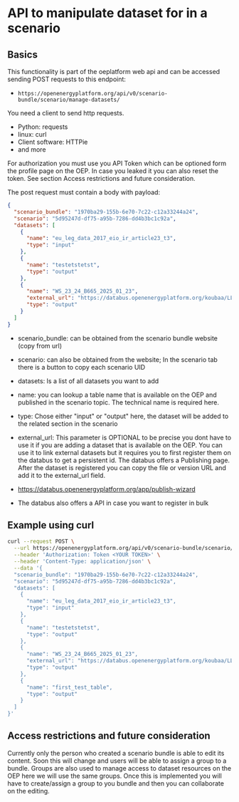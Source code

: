 <!--
SPDX-FileCopyrightText: 2025 Jonas Huber <https://github.com/jh-RLI> © Reiner Lemoine Institut

SPDX-License-Identifier: CC0-1.0
-->

# API to manipulate dataset for in a scenario

## Basics

This functionality is part of the oeplatform web api and can be accessed sending
POST requests to this endpoint:

- `https://openenergyplatform.org/api/v0/scenario-bundle/scenario/manage-datasets/`

You need a client to send http requests.

- Python: requests
- linux: curl
- Client software: HTTPie
- and more

For authorization you must use you API Token which can be optioned form the
profile page on the OEP. In case you leaked it you can also reset the token. See
section Access restrictions and future consideration.

The post request must contain a body with payload:

```json
{
  "scenario_bundle": "1970ba29-155b-6e70-7c22-c12a33244a24",
  "scenario": "5d95247d-df75-a95b-7286-dd4b3bc1c92a",
  "datasets": [
    {
      "name": "eu_leg_data_2017_eio_ir_article23_t3",
      "type": "input"
    },
    {
      "name": "testetstetst",
      "type": "output"
    },
    {
      "name": "WS_23_24_B665_2025_01_23",
      "external_url": "https://databus.openenergyplatform.org/koubaa/LLEC_Dataset/WS_23_24_B665_2025_01_23/WS_23_24_B665_2025_01_23",
      "type": "output"
    }
  ]
}
```

- scenario_bundle: can be obtained from the scenario bundle website (copy from
  url)
- scenario: can also be obtained from the website; In the scenario tab there is
  a button to copy each scenario UID
- datasets: Is a list of all datasets you want to add
- name: you can lookup a table name that is available on the OEP and published
  in the scenario topic. The technical name is required here.
- type: Chose either "input" or "output" here, the dataset will be added to the
  related section in the scenario
- external_url: This parameter is OPTIONAL to be precise you dont have to use it
  if you are adding a dataset that is available on the OEP. You can use it to
  link external datasets but it requires you to first register them on the
  databus to get a persistent id. The databus offers a Publishing page. After
  the dataset is registered you can copy the file or version URL and add it to
  the external_url field.

- <https://databus.openenergyplatform.org/app/publish-wizard>
- The databus also offers a API in case you want to register in bulk

## Example using curl

```bash
curl --request POST \
  --url https://openenergyplatform.org/api/v0/scenario-bundle/scenario/manage-datasets/ \
  --header 'Authorization: Token <YOUR TOKEN>' \
  --header 'Content-Type: application/json' \
  --data '{
  "scenario_bundle": "1970ba29-155b-6e70-7c22-c12a33244a24",
  "scenario": "5d95247d-df75-a95b-7286-dd4b3bc1c92a",
  "datasets": [
    {
      "name": "eu_leg_data_2017_eio_ir_article23_t3",
      "type": "input"
    },
    {
      "name": "testetstetst",
      "type": "output"
    },
    {
      "name": "WS_23_24_B665_2025_01_23",
      "external_url": "https://databus.openenergyplatform.org/koubaa/LLEC_Dataset/WS_23_24_B665_2025_01_23/WS_23_24_B665_2025_01_23",
      "type": "output"
    },
    {
      "name": "first_test_table",
      "type": "output"
    }
  ]
}'
```

## Access restrictions and future consideration

Currently only the person who created a scenario bundle is able to edit its
content. Soon this will change and users will be able to assign a group to a
bundle. Groups are also used to manage access to dataset resources on the OEP
here we will use the same groups. Once this is implemented you will have to
create/assign a group to you bundle and then you can collaborate on the editing.
